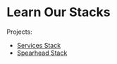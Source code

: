 # Learn Our Stacks

Projects:
- [Services Stack](./services-stack.md)
- [Spearhead Stack](./spearhead-stack.md)